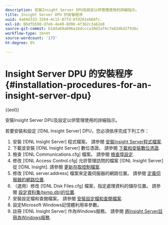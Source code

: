 ```yaml
---
description: 安裝Insight Server DPU及設定以供管理使用的詳細指示。
title: Insight Server DPU 的安裝程序
uuid: 4a04d333-3264-4c15-87fd-8fd201eb68fc
exl-id: 0bdfb598-d7eb-4e49-8d9b-4f362c3a62e8
source-git-commit: b1dda69a606a16dccca30d2a74c7e63dbd27936c
workflow-type: tm+mt
source-wordcount: '173'
ht-degree: 8%

---
```


# Insight Server DPU 的安裝程序{#installation-procedures-for-an-insight-server-dpu}

{{eol}}

安裝Insight Server DPU及設定以供管理使用的詳細指示。

若要安裝和設定 [!DNL Insight Server] DPU，您必須依序完成下列工作：

1. 安裝 [!DNL Insight Server] 程式檔案。 請參閱 [安裝Insight Server程式檔案](../../../../home/c-inst-svr/c-install-ins-svr/t-install-proc-inst-svr-dpu/t-install-prgm-files.md#task-1e6251fd39714186baa40d38f23d0088).
1. 下載並安裝 [!DNL Insight Server] 數位憑證。 請參閱 [下載和安裝數位憑證](../../../../home/c-inst-svr/c-install-ins-svr/t-install-proc-inst-svr-dpu/c-dnld-dgtl-cert/c-dnld-dgtl-cert.md#concept-4f79c240492f4e52b6375b4b3bbefa17).
1. 檢查 [!DNL Communications.cfg] 檔案。 請參閱 [檢查埠設定](../../../../home/c-inst-svr/c-install-ins-svr/t-install-proc-inst-svr-dpu/t-chk-pt-stgs.md#task-a91191b0a19e4437aa535a27c734ae64).
1. 修改 [!DNL Access Control.cfg] 允許管理訪問的檔案 [!DNL Insight Server] 從 [!DNL Insight]. 請參閱 [更新存取控制檔案](../../../../home/c-inst-svr/c-install-ins-svr/t-install-proc-inst-svr-dpu/c-updt-accss-ctrl-file.md#concept-fb9aa0c0e0664c018528f56d01c4808d).
1. 修改 [!DNL server.address] 檔案來定義伺服器的網路位置。 請參閱 [定義伺服器的網路位置](../../../../home/c-inst-svr/c-install-ins-svr/t-install-proc-inst-svr-dpu/c-svrs-ntwk-loc/c-svrs-ntwk-loc.md#concept-87dd2aa3448c415ca1285bc445a8c649).
1. （選用）修改 [!DNL Disk Files.cfg] 檔案，指定處理資料的儲存位置。 請參閱 [設定資料集(temp.db)的位置](../../../../home/c-inst-svr/c-install-ins-svr/t-install-proc-inst-svr-dpu/t-cfg-loc-dtst.md#task-f645eefecb154e679acbb480a07c1f0e).
1. 安裝設定檔和查閱檔案。 請參閱 [安裝設定檔和查閱檔案](../../../../home/c-inst-svr/c-install-ins-svr/t-install-proc-inst-svr-dpu/c-install-prof-lkup-files.md#concept-1631895d09a14dc99316bf8cf166fdfc).
1. 設定Microsoft Windows記憶體利用率參數。
1. 註冊 [!DNL Insight Server] 作為Windows服務。 請參閱 [將Insight Server註冊為Windows服務](../../../../home/c-inst-svr/c-install-ins-svr/t-install-proc-inst-svr-dpu/c-reg-wdws-svc.md#concept-f2c7aa891d544a2595aa01d0d796a540).

